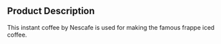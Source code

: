 ## **Product Description**

This instant coffee by Nescafe is used for making the famous frappe iced coffee.
